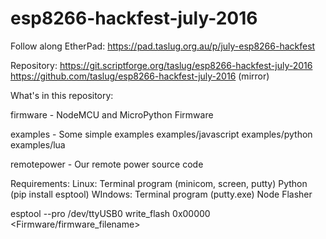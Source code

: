 # esp8266-hackfest-july-2016

Follow along EtherPad:
https://pad.taslug.org.au/p/july-esp8266-hackfest

Repository:
https://git.scriptforge.org/taslug/esp8266-hackfest-july-2016
https://github.com/taslug/esp8266-hackfest-july-2016 (mirror)

What's in this repository:

firmware - NodeMCU and MicroPython Firmware

examples - Some simple examples
examples/javascript
examples/python
examples/lua

remotepower - Our remote power source code

Requirements:
Linux:
Terminal program (minicom, screen, putty)
Python (pip install esptool)
WIndows:
Terminal program (putty.exe)
Node Flasher

esptool --pro /dev/ttyUSB0 write_flash 0x00000 <Firmware/firmware_filename>

